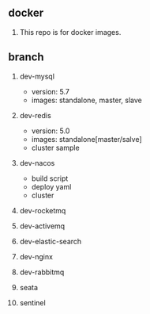 ## docker

1. This repo is for docker images.

## branch

1. dev-mysql

   - version: 5.7
   - images: standalone, master, slave

2. dev-redis

   - version: 5.0
   - images: standalone[master/salve]
   - cluster sample

3. dev-nacos

   - build script
   - deploy yaml
   - cluster

4. dev-rocketmq
5. dev-activemq
6. dev-elastic-search
7. dev-nginx
8. dev-rabbitmq
9. seata
10. sentinel
